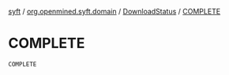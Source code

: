 [syft](../../index.md) / [org.openmined.syft.domain](../index.md) / [DownloadStatus](index.md) / [COMPLETE](./-c-o-m-p-l-e-t-e.md)

# COMPLETE

`COMPLETE`